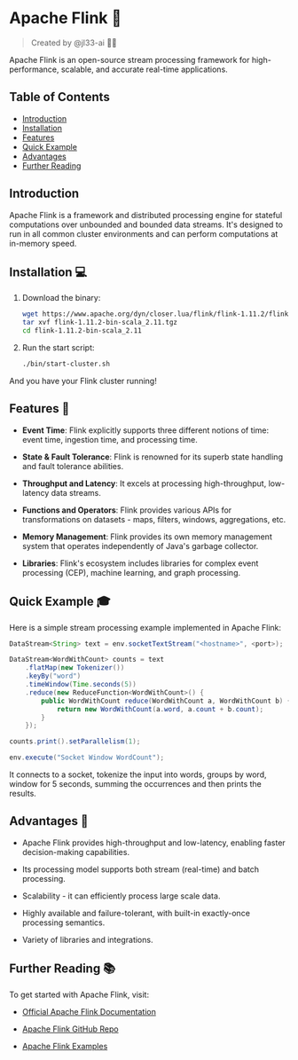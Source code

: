 # Apache Flink 🚀

> Created by @jl33-ai 👦🏻 

Apache Flink is an open-source stream processing framework for high-performance, scalable, and accurate real-time applications.

## Table of Contents
- [Introduction](#Introduction)
- [Installation](#Installation)
- [Features](#Features)
- [Quick Example](#Quick-Example)
- [Advantages](#Advantages)
- [Further Reading](#Further-Reading)

## Introduction
Apache Flink is a framework and distributed processing engine for stateful computations over unbounded and bounded data streams. It's designed to run in all common cluster environments and can perform computations at in-memory speed.

## Installation 💻

1. Download the binary:
    ```bash
    wget https://www.apache.org/dyn/closer.lua/flink/flink-1.11.2/flink-1.11.2-bin-scala_2.11.tgz
    tar xvf flink-1.11.2-bin-scala_2.11.tgz
    cd flink-1.11.2-bin-scala_2.11
    ```
2. Run the start script:
    ```bash
    ./bin/start-cluster.sh
    ```
And you have your Flink cluster running!

## Features 🎯

- **Event Time**: Flink explicitly supports three different notions of time: event time, ingestion time, and processing time.

- **State & Fault Tolerance**: Flink is renowned for its superb state handling and fault tolerance abilities.

- **Throughput and Latency**: It excels at processing high-throughput, low-latency data streams.

- **Functions and Operators**: Flink provides various APIs for transformations on datasets - maps, filters, windows, aggregations, etc.

- **Memory Management**: Flink provides its own memory management system that operates independently of Java's garbage collector.

- **Libraries**: Flink's ecosystem includes libraries for complex event processing (CEP), machine learning, and graph processing.

## Quick Example 🎓

Here is a simple stream processing example implemented in Apache Flink:

```java
DataStream<String> text = env.socketTextStream("<hostname>", <port>);

DataStream<WordWithCount> counts = text
    .flatMap(new Tokenizer())
    .keyBy("word")
    .timeWindow(Time.seconds(5))
    .reduce(new ReduceFunction<WordWithCount>() {
        public WordWithCount reduce(WordWithCount a, WordWithCount b) {
            return new WordWithCount(a.word, a.count + b.count);
        }
    });

counts.print().setParallelism(1);

env.execute("Socket Window WordCount");
```

It connects to a socket, tokenize the input into words, groups by word, window for 5 seconds, summing the occurrences and then prints the results.

## Advantages 🏅

- Apache Flink provides high-throughput and low-latency, enabling faster decision-making capabilities.

- Its processing model supports both stream (real-time) and batch processing.

- Scalability - it can efficiently process large scale data.

- Highly available and failure-tolerant, with built-in exactly-once processing semantics.

- Variety of libraries and integrations.

## Further Reading 📚

To get started with Apache Flink, visit:

- [Official Apache Flink Documentation](https://flink.apache.org/)

- [Apache Flink GitHub Repo](https://github.com/apache/flink)

- [Apache Flink Examples](https://github.com/apache/flink/tree/master/flink-examples)
